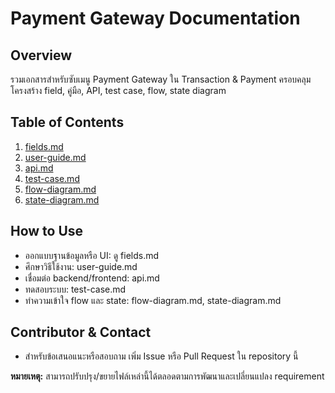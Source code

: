 # Payment Gateway Documentation

## Overview
รวมเอกสารสำหรับซับเมนู Payment Gateway ใน Transaction & Payment
ครอบคลุมโครงสร้าง field, คู่มือ, API, test case, flow, state diagram

## Table of Contents
1. [fields.md](./fields.md)
2. [user-guide.md](./user-guide.md)
3. [api.md](./api.md)
4. [test-case.md](./test-case.md)
5. [flow-diagram.md](./flow-diagram.md)
6. [state-diagram.md](./state-diagram.md)

## How to Use
- ออกแบบฐานข้อมูลหรือ UI: ดู fields.md
- ศึกษาวิธีใช้งาน: user-guide.md
- เชื่อมต่อ backend/frontend: api.md
- ทดสอบระบบ: test-case.md
- ทำความเข้าใจ flow และ state: flow-diagram.md, state-diagram.md

## Contributor & Contact
- สำหรับข้อเสนอแนะหรือสอบถาม เพิ่ม Issue หรือ Pull Request ใน repository นี้

**หมายเหตุ:**
สามารถปรับปรุง/ขยายไฟล์เหล่านี้ได้ตลอดตามการพัฒนาและเปลี่ยนแปลง requirement
